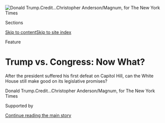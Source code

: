 <div id="app">

<div>

<div>

<div>

</div>

<div data-aria-hidden="false">

<div id="site-content" data-role="main">

<div>

<div class="css-1aor85t" style="opacity:0.000000001;z-index:-1;visibility:hidden">

<div class="css-1hqnpie">

<div class="css-epjblv">

<span class="css-z6pdnw">Trump vs. Congress: Now
What?</span>

</div>

<div class="css-k008qs">

<div class="css-1iwv8en">

<span class="css-18z7m18"></span>

<div>

<div>

</div>

</div>

</div>

<span class="css-1n6z4y">https://nyti.ms/2mDGP36</span>

<div class="css-1705lsu">

<div class="css-4xjgmj">

<div class="css-4skfbu" data-role="toolbar" data-aria-label="Social Media Share buttons, Save button, and Comments Panel with current comment count" data-testid="share-tools">

  - 
  - 
  - 
  - 
    
    <div class="css-6n7j50">
    
    </div>

  - 
  - 

</div>

</div>

</div>

</div>

</div>

</div>

<div class="css-11qgg8s">

</div>

<div id="fullBleedHeaderContent">

<div class="css-1mre5cn">

![<span class="css-i48y28 e13ogyst0" data-aria-hidden="true">Donald
Trump.</span><span class="css-ach9cc e1z0qqy90" itemprop="copyrightHolder"><span class="css-1ly73wi e1tej78p0">Credit...</span><span><span>Christopher
Anderson/Magnum, for The New York
Times</span></span></span>](https://static01.graylady3jvrrxbe.onion/images/2017/04/02/magazine/02trump6/02trump6-articleLarge-v2.jpg?quality=75&auto=webp&disable=upscale)

</div>

<div class="css-hy7cq4">

<div class="css-6cn7ki">

<div class="NYTAppHideMasthead css-1bcu9v6 e1suatyy0">

<div class="section css-1o1qe8k e1suatyy2">

<div class="css-cu5p7t er09x8g0">

<div class="css-6n7j50">

</div>

<span class="css-1dv1kvn">Sections</span>

[Skip to content](#site-content)[Skip to site index](#site-index)

</div>

<div class="css-10698na e1huz5gh0">

</div>

</div>

</div>

Feature

<div class="css-1sojcmr ehdk2mb0">

# Trump vs. Congress: Now What?

</div>

After the president suffered his first defeat on Capitol Hill, can the
White House still make good on its legislative promises?

</div>

</div>

<div class="css-nwzfg5 e1gnum310">

<span class="css-1f9pvn2 magazine">Donald
Trump.</span><span class="css-ach9cc e1z0qqy90" itemprop="copyrightHolder"><span class="css-1ly73wi e1tej78p0">Credit...</span><span><span>Christopher
Anderson/Magnum, for The New York Times</span></span></span>

</div>

<div id="sponsor-wrapper" class="css-1hyfx7x">

<div id="sponsor-slug" class="css-19vbshk">

Supported by

</div>

[Continue reading the main
story](#after-sponsor)

<div id="sponsor" class="ad sponsor-wrapper" style="text-align:center;height:100%;display:block">

</div>

<div id="after-sponsor">

</div>

</div>

<div class="css-1fl1393 e1gnum311">

<div class="css-18e8msd">

<div class="css-vp77d3 epjyd6m0">

<div class="css-1baulvz">

By [<span class="css-1baulvz last-byline" itemprop="name">Robert
Draper</span>](http://www.nytimes3xbfgragh.onion/by/robert-draper)

</div>

</div>

  - March 26,
    2017

  - 
    
    <div class="css-4xjgmj">
    
    <div class="css-d8bdto" data-role="toolbar" data-aria-label="Social Media Share buttons, Save button, and Comments Panel with current comment count" data-testid="share-tools">
    
      - 
      - 
      - 
      - 
        
        <div class="css-6n7j50">
        
        </div>
    
      - 
      - 
    
    </div>
    
    </div>

</div>

</div>

</div>

<div class="section meteredContent css-1r7ky0e" name="articleBody" itemprop="articleBody">

<div class="css-1fanzo5 StoryBodyCompanionColumn">

<div class="css-53u6y8">

<span class="css-ggqk20 ethc9we0">O</span>n Monday, Jan. 9, less than
two weeks before President Trump’s inauguration, the House speaker, Paul
Ryan, hosted a dinner at his office in the Capitol with members of
Trump’s inner circle. The guests included the president-elect’s chief
White House strategist, Stephen K. Bannon; his son-in-law and family
consigliere, Jared Kushner; his chief of staff, Reince Priebus; his
economic adviser, Gary Cohn; his nominee for Treasury secretary, Steven
Mnuchin; his incoming deputy chief of staff, Rick Dearborn; and his
legislative-affairs director, Marc Short. The ostensible purpose of the
dinner was to discuss the details of Trump’s legislative agenda — in
particular, the prospects for a sweeping tax-reform measure that
Republicans, and especially Ryan, have been coveting for the past
decade.

It was hoped that the dinner could also establish some sort of common
ground between Ryan and Bannon, the two figures who would arguably wield
the greatest influence over how Trump’s campaign promises became law —
or didn’t. Ryan was a fixture among establishment Republicans even
before joining Mitt Romney’s presidential ticket in 2012, his previous
labors on the House Budget Committee cementing his reputation as the
charts-and-graphs wizard of fiscal conservatism. Bannon, by contrast,
was a renegade autodidact who read Plato and had seemingly materialized
from nowhere to become the intellectual architect of Trump’s campaign
and, later, administration.

Up to this point, Ryan had epitomized to Bannon everything that was
wrong with the Republican Party. Discussing the two parties’
shortcomings, Bannon later told me, “What’s that Dostoyevsky line: Happy
families are all the same, but unhappy families are unhappy in their own
unique ways?” (He meant Tolstoy.) “I think the Democrats are
fundamentally afflicted with the inability to discuss and have an adult
conversation about economics and jobs, because they’re too consumed by
identity politics. And then the Republicans, it’s all this theoretical
Cato Institute, Austrian economics, limited government — which just
doesn’t have any depth to it. They’re not living in the real world.”

Breitbart News, the far-right media outlet Bannon ran before becoming
the chief executive of the Trump campaign in August, had described Ryan,
referring to his position on immigration, as “arguably the most
pro-amnesty G.O.P. lawmaker in Congress” — an apostasy of nearly
impeachable proportions from Bannon’s perspective. Worst of all, Ryan
all but abandoned Trump during the 2016 campaign. After the leak in
October of the damaging “Access Hollywood” tape, Ryan told fellow
Republican House members on a conference call, “I am not going to defend
Donald Trump — not now, not in the future.” A Republican lawmaker on the
call told Trump what Ryan had said, yet another reason for Bannon to
regard himself as Ryan’s worst enemy.

</div>

</div>

<div class="css-1fanzo5 StoryBodyCompanionColumn">

<div class="css-53u6y8">

But as the dinner progressed, it became clear that Bannon and Ryan
actually had some ideas in common. Over memorably bad chicken Parmesan,
Ryan described his vision for a “border-adjustment tax,” which would
levy taxes on imports while offering exemptions for exports. His tax
package would include “immediate expensing,” he explained, in which
capital expenditures would be written off against profits in the first
year rather than over time. It also would abolish the alternative
minimum tax and the estate tax.

These were ideas Ryan had been pushing since 2008. Now they had Bannon’s
attention. Taken together with a drastic reduction in corporate taxes,
Bannon believed, Ryan’s scheme would spur a renaissance of a
manufacturing-based export economy, producing high-income labor in
keeping with Trump’s populism. “I would actually say,” Bannon remembers
observing admiringly, “that this tax reform comes as close to a first
step of economic nationalism as there is.”

“I would call it ‘responsible nationalism,’ ” Ryan said, according to
Bannon.

Bannon laughed. “You’re going to have a lot of folks in the Senate say
this is breathtakingly radical.”

He meant it as a compliment. To Bannon, the entire world order — from
the two political parties to the Wall Street reliance on leveraging to
multiculturalism — was undergoing an extraordinary realignment, one made
manifest in the 2016 election. According to Bannon’s vision, economic
nationalism would reorient priorities to the working class’s benefit.
Trade deals, jobs programs, tax incentives, immigration restrictions,
environmental deregulation and even foreign policy would ultimately
serve to restore the primacy of those Trump called “the forgotten
Americans.”

</div>

</div>

<div class="css-1fanzo5 StoryBodyCompanionColumn">

<div class="css-53u6y8">

In March, when I spoke to Trump by phone, I asked him what the term
“economic nationalism” meant to him. Compared with Bannon’s
revolutionary fervor, his reply was surprisingly cautious. “Well,
‘nationalism’ — I define it as people who love the country and want it
to do good,” he said. “I don’t see ‘nationalism’ as a bad word. I see it
as a very positive word. It doesn’t mean we won’t trade with other
countries.”

Trump’s tone was genial but also a touch defensive. His postelection
honeymoon had been short, if it existed at all. There were the
[administrative
intrigues](https://www.nytimes3xbfgragh.onion/2017/02/05/us/politics/trump-white-house-aides-strategy.html)
and [self-inflicted Twitter
drama](http://fortune.com/2017/01/11/real-donald-trump-twitter-delete-account/),
along with the questions about his [campaign’s contacts with
Russia](https://www.nytimes3xbfgragh.onion/2017/02/14/us/politics/russia-intelligence-communications-trump.html),
which had already forced the
[resignation](https://www.nytimes3xbfgragh.onion/2017/02/13/us/politics/donald-trump-national-security-adviser-michael-flynn.html)
of his national security adviser, Michael Flynn. Still, Trump’s
legislative liaisons and their counterparts on Capitol Hill were
doggedly negotiating a rollout of the Trump Era, one that would fulfill
his most significant campaign promises — those that could not be done
with just a stroke of Trump’s own pen but required acts of Congress.

First, Obamacare would be repealed and replaced. Next, an austere budget
would be passed, with emergency funds allotted for the construction of a
wall along the Southern border. Then would come a tax-reform plan,
presumably of the type Ryan and Bannon discussed. And finally, a
bipartisan coalition would deliver a trillion-dollar infrastructure plan
to Trump’s desk. If all this came to pass by the end of 2017, it would
lend some credence to Trump’s pledge that this would be “the busiest
Congress we’ve had in decades.” But by March, this timetable was looking
like a formidable “if.”

Trump himself seemed prone to distraction as he spoke to me from the
Oval Office. Though I was asking about his policy aims, his musings
swerved off to other vexations. More than once he denounced as “fake
news” reports about his administration’s supposed disharmony. He brought
up his
[speech](https://www.nytimes3xbfgragh.onion/2017/02/28/us/politics/trump-address-congress.html)
before the joint session of Congress in February, “which I hope you
liked, but I certainly have gotten great reviews — even the people who
hate me gave me the highest review.” During the call, I could hear
Priebus nearby, occasionally murmuring encouragement.

Trump sounded more clipped and less jaunty on the call than he did
during the discursive chats I had with him last year on the [campaign
trail](https://www.nytimes3xbfgragh.onion/2016/05/22/magazine/donald-trump-primary-win.html).
The business of governing had little to do with any trade he had
previously practiced. In Congress, he was grappling with an arcane and
famously inefficient ecosystem over which he had little if any control —
and people he incessantly derided on the campaign trail as being “all
talk and no action.” I asked him if he still felt that way. “It’s like
any other industry,” he replied, somewhat morosely. “I’ve met some great
politicians and some, to be honest, who aren’t so hot.”

Trump wanted to make sure that he was given adequate credit for his
achievements, even in his administration’s infancy. “We’ve only been
here for a tiny speck of time,” he said, “and what I’ve done with
regulations, moving jobs back into the country, what I’ve done with
airplane pricing and buying is amazing. We’ve done a lot. I think we’ve
done more than anybody for this short period of time.” Abraham Lincoln,
Franklin Roosevelt and Lyndon Johnson would take exception to this
claim. And Trump’s significant actions to date have consisted entirely
of executive orders. What he has not yet demonstrated is his ability to
actually shepherd a bill into law.

The only major legislation that congressional committees have even seen
thus far is a bill to repeal and replace Obamacare, which met with a
stunning rebuke from Trump’s own party, forcing Ryan to [withdraw the
measure](https://www.nytimes3xbfgragh.onion/2017/03/24/us/politics/health-care-affordable-care-act.html)
on the afternoon of March 24. At this stage of his presidency, Barack
Obama had already signed into law his $787 billion economic-stimulus
package and had moved on to holding White House meetings on health care.
It’s conceivable that Trump could hit Day 100 with only minor symbolic
legislative achievements to his name. For him to avoid this ignominy,
the 45th president will have to develop a rapport with Washington’s 535
federal deal makers, including the ones who “aren’t so hot.”

</div>

</div>

<div class="css-1fanzo5 StoryBodyCompanionColumn">

<div class="css-53u6y8">

**Whether Trump’s agenda** succeeds will also depend in no small measure
on the ability of Bannon to expand his game beyond 1600 Pennsylvania
Ave. At 63, and with a fortune reported to be in the tens of millions of
dollars — partly through his investment in the company that owns the
syndication rights to “Seinfeld” — Bannon is regarded by Trump as a peer
in the way that, say, the 45-year-old lifelong politico Priebus is not.
He is also approvingly seen as a fellow workaholic by the president
(whose only known hobbies are golf and hate-watching CNN). And he is a
deft operator who has learned from the successes and failures of other
Trump advisers. He has carefully not claimed credit that the president
would wish for himself and avoids giving expansive interviews on his own
controversial views that might detract from his boss’s celebrity. Like
the former campaign manager Corey Lewandowski, Bannon understands that
power in Trump World derives mainly from close and sustained physical
proximity to the boss. Unlike Lewandowski, Bannon immediately grasped
the importance of maintaining close relations with Jared Kushner, who
factored heavily in Lewandowski’s dismissal from the Trump campaign last
summer.  

But like Kushner, Bannon has never worked in government or at a
policy-making institute and has no meaningful experience when it comes
to getting legislation passed. On the Hill, he has a few random
associations — Senator Rand Paul of Kentucky and Representative John
Culberson of Texas among them. Otherwise, he remains a looming but
indistinct presence to the lawmakers who will be needed to pass most of
Trump’s agenda.

Bannon’s interest in this agenda predated his association with Trump.
One evening in January 2013, two guests showed up for dinner at the
Capitol Hill townhouse that Bannon liked to call the Breitbart Embassy.
One was the man Bannon would later describe to me as his “mentor”:
Senator Jeff Sessions of Alabama. The other was Sessions’s top aide and
protégé, a jittery 27-year-old named Stephen Miller.

</div>

</div>

<div class="css-79elbk" data-testid="photoviewer-wrapper">

<div class="css-z3e15g" data-testid="photoviewer-wrapper-hidden">

</div>

<div class="css-1a48zt4 ehw59r15" data-testid="photoviewer-children">

![<span class="css-i48y28 e13ogyst0" data-aria-hidden="true">Donald
Trump in the Oval Office on March
21.</span><span class="css-ach9cc e1z0qqy90" itemprop="copyrightHolder"><span class="css-1ly73wi e1tej78p0">Credit...</span><span>Christopher
Anderson/Magnum, for The New York
Times</span></span>](https://static01.graylady3jvrrxbe.onion/images/2017/04/02/magazine/02trump1/02trump1-articleInline.jpg?quality=75&auto=webp&disable=upscale)

</div>

</div>

<div class="css-1fanzo5 StoryBodyCompanionColumn">

<div class="css-53u6y8">

Two months earlier, Obama decisively defeated Mitt Romney in the
presidential election, prompting Priebus, then the chairman of the
Republican National Committee, to commission an analysis of the state of
the party and its future, known colloquially in Washington as the
“autopsy,” which would be delivered that spring. The only certainty
was that the report would urge Republicans to court the growing Latino
electorate — which had voted for Obama by a 44-point margin that
November — by championing comprehensive immigration reform. The three
men at the dinner table that night were among the few Republicans in
town who thoroughly rejected that conclusion.

Bannon wanted to talk to Sessions and Miller about a different report:
an article written by Sean Trende, the senior elections analyst for the
website RealClearPolitics, titled “[The Case of the Missing White
Voters](http://www.realclearpolitics.com/articles/2012/11/08/the_case_of_the_missing_white_voters_116106.html).”
Trende observed that Obama’s victory was less a function of increased
minority turnout than of the fact that 6.6 million white voters who
participated in the 2008 election stayed home in 2012. The reason for
this drop, Trende argued, was that white working-class voters who did
not approve of Obama but were alienated by Romney’s perceived elitism
had not voted.

These votes were gettable, Bannon believed. As he would later tell me:
“The working class, and in particular the lower middle class,
understands something that’s so obvious — which is that they’ve
basically underwritten the rise of China. Their jobs, their raises,
their retirement accounts have all fueled the private equity and venture
capital that built China. Because China’s really built on investments
and exports, right? People are smart enough to know that they’re getting
played by both political parties. The two may be different on social
issues, but when it comes to fundamental economics, they’re both the
same. That’s why the American working class is interested in trade. It’s
linked to their lives.”

</div>

</div>

<div class="css-1fanzo5 StoryBodyCompanionColumn">

<div class="css-53u6y8">

Sessions shared Bannon’s belief that the Republican Party needed to
emphasize immigration reduction, border security and the preservation of
working-class jobs through trade policy rather than courting Latino
voters with a bill he regarded as “amnesty.” As Sessions would write in
a memorandum to his Republican colleagues six months later, “This humble
and honest populism — in contrast to the administration’s cheap
demagoguery — would open the ears of millions who have turned away from
our party.”

At some point during the five-hour dinner, Bannon recalls blurting out
to Sessions, “We have to run you for president.” Just two years earlier,
in 2011, he made a similar pitch to Sarah Palin, after completing a
documentary about her called “The Undefeated.” Palin demurred. She was
enjoying her life of celebrity and wealth, she had done little to
immerse herself in policy minutiae and she was no doubt unsettled by
Bannon’s warning that she stood little chance of defeating Obama.

Now he delivered a similar message to Sessions. “Look, you’re not going
to win,” he recalls saying. “But you can get the Republican nomination.
And once you control the apparatus, you can make fundamental changes.
Trade is No.100 on the party’s list. You can make it No.1. Immigration
is No.10. We can make it No.2.” Acknowledging that the drawling Alabama
senator lacked Palin’s charisma, Bannon said, “You’ll be the
anti-candidate.” But Sessions told Bannon he did not see himself running
for president. “It was pretty obvious by the end of the night,” Bannon
recalled, “that another candidate would have to do it.”

Two months later, on March 15, 2013, Bannon happened to be attending the
Conservative Political Action Conference in Washington when Trump took
the stage. Trump had been a marginal figure at most in politics up to
that point, entertaining a Reform Party run in the 2000 election — when
he speculated that he would probably take more votes from the Democratic
candidate than the Republican one — and leading a conspiratorial crusade
in 2011 to force Obama to release his birth certificate. The possibility
that he might be a suitable host body for Bannon’s worldview had not
occurred to Bannon before Trump spoke.

But Trump’s grousing references to China’s economic superiority, to 11
million “illegals” and to the erosion of America’s manufacturing sector
were right out of Bannon’s playbook. From his desk in the Russell Senate
Office Building, Stephen Miller, too, watched Trump’s speech. By 2014,
Miller was sending emails to friends expressing the hope that Trump
would run for president. By the time Trump announced his candidacy, in
June 2015, Sessions was officially uncommitted but privately of the view
that Trump was best suited to tap into the movement that he, Miller and
Bannon discussed over dinner more than two years earlier.

Bannon’s early support for Trump was manifest in Breitbart’s breathless
coverage of his candidacy. In an email he sent on Aug. 30, 2015, to his
former filmmaking partner Julia Jones, Bannon explained that while
Republican candidates like Ted Cruz, Bobby Jindal, Ben Carson and Carly
Fiorina were “all great,” Trump represented a superior choice, because
he “is a nationalist who embraces Senator Sessions’s plan” on
immigration. Still, recalls Sam Nunberg, Trump’s first campaign
strategist, “Steve kept all of his cards.” He added: “He was respectful
to some of the other ones who were running, like Walker and Cruz and
Carson. He didn’t want to be seen as Trump-bart.” When Trump [publicly
disparaged](https://www.nytimes3xbfgragh.onion/2015/07/19/us/politics/trump-belittles-mccains-war-record.html)
John McCain’s war-hero credentials, Bannon — himself a Navy veteran —
called Nunberg and demanded that Trump issue an apology. (Trump did
not.)

</div>

</div>

<div class="css-79elbk" data-testid="photoviewer-wrapper">

<div class="css-z3e15g" data-testid="photoviewer-wrapper-hidden">

</div>

<div class="css-1a48zt4 ehw59r15" data-testid="photoviewer-children">

<div class="css-1xdhyk6 erfvjey0">

<span class="css-1ly73wi e1tej78p0">Image</span>

<div class="css-zjzyr8">

<div data-testid="lazyimage-container" style="height:252.35087719298247px">

</div>

</div>

</div>

<span class="css-i48y28 e13ogyst0" data-aria-hidden="true">President
Trump delivering his first address to a joint session of Congress on
Feb.
28.</span><span class="css-ach9cc e1z0qqy90" itemprop="copyrightHolder"><span class="css-1ly73wi e1tej78p0">Credit...</span><span>Jim
Lo Scalzo/EPA/Anadolu Agency/Getty Images</span></span>

</div>

</div>

<div class="css-1fanzo5 StoryBodyCompanionColumn">

<div class="css-53u6y8">

Bannon was well positioned as a supportive but not sycophantic observer
by Aug. 13, 2016, when the Trump donor Rebekah Mercer read with alarm a
[New York Times
account](https://www.nytimes3xbfgragh.onion/2016/08/14/us/politics/donald-trump-campaign-gop.html)
of the Trump campaign’s inability to handle its mercurial candidate. At
Mercer’s behest, Bannon (whose website Mercer’s family helped
underwrite) and Kellyanne Conway (who at that point was receiving money
from both a Mercer family political action committee and the Trump
campaign) flew out that day to East Hampton, N.Y., where Trump was
attending a dinner fund-raiser at the home of the New York Jets’ owner,
Woody Johnson. After the dinner, Bannon and Conway huddled with the
candidate. Bannon remembers telling Trump, who at the time was trailing
Hillary Clinton by double digits in the polls, “As long as you stick to
the message” — by which he meant economic nationalism — “you have a 100
percent probability of winning.”

A week after the election, in an
[interview](http://www.hollywoodreporter.com/news/steve-bannon-trump-tower-interview-trumps-strategist-plots-new-political-movement-948747)
with the journalist Michael Wolff, Bannon offered a bold, sweeping
sketch of what the vision might mean in policy terms: “Like \[Andrew\]
Jackson’s populism, we’re going to build an entirely new political
movement. It’s everything related to jobs. The conservatives are going
to go crazy.” Of course, some of the conservatives Bannon intended to
drive crazy possessed the congressional votes Bannon and Trump would
need to advance this agenda. Representative Jim Jordan of Ohio, a
leading conservative in the House, told me in March, “I would argue that
populism, as long as it’s rooted in conservative principle, is a darn
good thing.” Jordan was smiling as he said it, but the note of warning
was hard to mistake.

**The last time** the Republican Party controlled all branches of
government in Washington was from 2003 to 2007. During that period, the
United States military toppled Saddam Hussein, Congress delivered tax
cuts for the wealthy and President George W. Bush appointed the reliably
conservative jurist Samuel A. Alito Jr. to the Supreme Court.

But in the collective view of conservatives, these years of the Bush
presidency were mostly characterized by betrayal and disappointment.
Goaded by Bush, congressional Republicans passed into law a new federal
entitlement (prescription drugs for senior citizens, also known as
Medicare Part D), ran up the deficit, promoted democratic ideals
overseas in the feckless manner of Woodrow Wilson, considered a pathway
to citizenship for undocumented immigrants and confirmed a Supreme Court
chief justice, John G. Roberts Jr., whose swing vote would later [save
Obamacare](http://www.nytimes3xbfgragh.onion/2012/06/29/us/supreme-court-lets-health-law-largely-stand.html)
from judicial evisceration. “My go-to line when I first ran in 2008 was,
‘Republicans had the House, the Senate and the White House — and they
blew it,’ ” Representative Jason Chaffetz of Utah, the chairman of the
House Oversight and Government Reform Committee, told me. “Now we’ve got
all three again, and I’m the guy who’s in Congress, not running for it.
I don’t want to be in a position where we’re going to blow it one more
time.”

Chaffetz and other House conservatives freely acknowledge that Trump is
not cut from their cloth, but they say they could not care less as long
as he gives them what they want. Selecting Judge Neil Gorsuch to fill
the Supreme Court seat once held by Justice Antonin Scalia was “the best
thing the president did in his first 50 days,” Chaffetz told me. He and
his conservative colleagues have been cheered by Trump’s recruitment of
former House colleagues and conservative stalwarts like Vice President
Mike Pence; Tom Price, the health and human services secretary; and Mick
Mulvaney, the Office of Management and Budget director.

When Chaffetz and I spoke in March, he had met with the president twice
so far — access he considered “such a huge sea change” from the stony
silence Republicans say they encountered from the Obama White House.
Most important, the Trump agenda’s first three projected legislative
moves — the Obamacare repeal and replacement, an austere budget and tax
reform — were intended to keep conservatives happily in Trump’s camp. In
turn, when the agenda moved on to less conservative items like
infrastructure and trade agreements, Trump and Bannon would fully expect
Republicans, including Ryan, to remember whose message resonated most
with working-class voters last year.

Representative Kevin McCarthy, the House majority leader, is Trump’s
chief point of contact on the Hill. When McCarthy was a college student
and budding entrepreneur in Bakersfield, Calif., in the late 1980s, his
girlfriend at the time, now his wife, Judy, gave him an autographed copy
of Trump’s “The Art of the Deal.” “I thought it was great,” he told me.
In McCarthy’s view, Trump is a master of today’s media, much as Lincoln
and Kennedy were in their own times. “He’s mastered instantaneous
Twitter,” he said. “It’s like owning newspapers.”

</div>

</div>

<div class="css-1fanzo5 StoryBodyCompanionColumn">

<div class="css-53u6y8">

Trump has found a kindred spirit in McCarthy, a coastal extrovert of
ambiguous ideological portfolio who (unlike Ryan) would far rather talk
about personalities than the tax code. And as the former minority leader
in the California Legislature during the governorship of Arnold
Schwarzenegger, McCarthy is experienced in the care and feeding of
celebrity egos. Since Trump’s nomination, the two have spoken frequently
by phone — to date, Trump has never been known to directly email or text
anyone — about the cast of 535 characters with whom the president must
now deal.

But in the end, what Trump needs from the majority leader is not gossip
but votes — 216 of them, to be exact, in the House. And McCarthy’s
recent track record in obtaining majorities has not been the greatest.
In his previous capacity as House whip, he was thwarted by members of
his own party when it came to subjects as diverse as reauthorizing a
Patriot Act they deemed too intrusive, a farm bill they considered too
expensive and a border-security bill they regarded as too lenient. His
most reliable obstacles have been the three dozen or so House
conservatives known as the Freedom Caucus, a two-year-old group of
fiscal hard-liners. Early this year, McCarthy predicted to me that the
new president would quickly subjugate the Freedom Caucus. “Trump is
strong in their districts,” McCarthy told me. “There’s not a place for
them to survive in this
world.”

</div>

</div>

<div class="css-79elbk" data-testid="photoviewer-wrapper">

<div class="css-z3e15g" data-testid="photoviewer-wrapper-hidden">

</div>

<div class="css-1a48zt4 ehw59r15" data-testid="photoviewer-children">

<div class="css-1xdhyk6 erfvjey0">

<span class="css-1ly73wi e1tej78p0">Image</span>

<div class="css-zjzyr8">

<div data-testid="lazyimage-container" style="height:235.86666666666667px">

</div>

</div>

</div>

<span class="css-i48y28 e13ogyst0" data-aria-hidden="true">Stephen K.
Bannon in the White House on March
13.</span><span class="css-ach9cc e1z0qqy90" itemprop="copyrightHolder"><span class="css-1ly73wi e1tej78p0">Credit...</span><span>Nicholas
Kamm/AFP/Getty Images</span></span>

</div>

</div>

<div class="css-1fanzo5 StoryBodyCompanionColumn">

<div class="css-53u6y8">

When we spoke on the morning of March 7, Trump assured me that he would
not bully the Obamacare-replacement bill’s loudest Republican critics,
like the Freedom Caucus chairman, Representative Mark Meadows, on
Twitter: “No, I don’t think I’ll have to,” he said. “Mark Meadows is a
great guy and a friend of mine. I don’t think he’d ever disappoint me,
or the party. I think he’s great. No, I would never call him out on
Twitter. Some of the others, too. I don’t think we’ll need to. Now,
they’re fighting for their turf, but I don’t think they’re going to be
obstructionists. I spoke to Mark. He’s got some ideas. I think they’re
very positive.”

But on March 21, in a meeting with the Freedom Caucus about the bill,
Trump called out Meadows by name, saying, “I’m going to come after you,
but I know I won’t have to, because I know you’ll vote ‘yes.’ ” Meadows
remained a “no” on the bill, and among conservatives, he was far from
alone. One of the Freedom Caucus’s most outspoken members,
Representative Raúl Labrador of Idaho, believes that the Trump White
House was led astray by Ryan’s confidence that he knew what
conservatives wanted when drafting the bill. “The legislation has to go
through the body, not the top,” Labrador told me. “And if our leadership
thinks now that we’re a unified body, that they can do things while
ignoring us, that’s not going to happen.”

Labrador is an affable but decidedly stubborn 49-year-old Mormon and
former immigration lawyer who moved as a child with his single mother
from Puerto Rico to Las Vegas. He was interviewed by the president-elect
for the post of interior secretary at Trump Tower last December — though
Trump selected Labrador’s House colleague Ryan Zinke for the post a few
days later.

For now, Labrador and other Freedom Caucus members have been willing to
blame House leaders like Ryan and McCarthy for drafting a health care
bill that was not to conservatives’ liking. They aspire to remain
philosophical whenever Trump’s daughter Ivanka persuades her father to
propose initiatives like paid family leave, as he did during his
joint-session speech. “I didn’t stand up when he said that,” Labrador
said. “That’s the only part of the speech where I thought, That’s not
even close to what my party stands for.”

</div>

</div>

<div class="css-1fanzo5 StoryBodyCompanionColumn">

<div class="css-53u6y8">

To House conservatives like Labrador, the Republican Party stands for
limited government. To Trump and Bannon, big-ticket items like a border
wall and infrastructure take priority over shrinking America’s debt. As
Chaffetz admitted to me, “On the spending front, things could slip away
really quickly.”

**Trump’s** [**budget
blueprint**](https://www.nytimes3xbfgragh.onion/interactive/2017/03/16/us/politics/document-Trump-2018-Budget.html)
**** is regarded by deficit hawks as fundamentally unserious, because it
does not touch entitlements. Instead, it ravages perennial (and already
pint-size) conservative piñatas like foreign aid, public broadcasting
and the National Endowment for the Arts, in addition to downsizing the
Environmental Protection Agency and the Interior Department — cuts that
focus on the 27 percent of the federal budget that is not mandatory
spending or devoted to defense. And for all the Republicans’ chesty
rhetoric on cuts like these over the years, as a top House Republican
staff member told me, “even the cabinet secretaries at the E.P.A. and
Interior are saying these cuts aren’t going to happen. They’re going to
protect their grant programs, their payments to states, their
Superfunds. So how do you cut 31 percent of the E.P.A. out of the 5
percent that isn’t protected? And a bill that cuts all money for the
N.E.A. will not pass. For Republicans in the West” — states whose vast
rural areas benefit disproportionately from N.E.A. grants — “that’s a
re-election killer. The campaign commercials write themselves.”

Labrador says he would defend Trump’s cuts but doubts that many of his
colleagues would. “What he’s going to learn is that members of Congress
are unwilling to take the tough votes,” he told me. “When he learns
that, what’s going to be the next step?” In Labrador’s view, Trump’s
only sane recourse will be to accept the need for entitlement reform.
“At some point, the reality of the budget is going to have to hit
him,” he said. “You can have this economic nationalism — Bannon is
very smart, he clearly helped him with his messaging, it was so
successful — but at some point, that theory is going to hit reality.”

When I spoke with Trump, I ventured that, based on available evidence,
it seemed as though conservatives probably shouldn’t hold their breath
for the next four years expecting entitlement reform. Trump’s reply was
immediate. “I think you’re right,” he said. In fact, Trump seemed much
less animated by the subject of budget cuts than the subject of spending
increases. “We’re also going to prime the pump,” he said. “You know what
I mean by ‘prime the pump’? In order to get this” — the economy —
“going, and going big league, and having the jobs coming in and the
taxes that will be cut very substantially and the regulations that’ll be
going, we’re going to have to prime the pump to some extent. In other
words: Spend money to make a lot more money in the future. And that’ll
happen.” A clearer elucidation of Keynesian liberalism could not have
been delivered by Obama.

The one clear point of agreement between the Trump economic nationalists
and the House conservatives is the one Ryan and Bannon identified over
dinner in January: tax reform. But in so doing, they will be picking a
fight that may prove perilous to Republicans. The border-adjustment-tax
proposal that Ryan floated to Bannon has never been able to get past K
Street lobbyists and wealthy Republican donors like the Koch
brothers.

</div>

</div>

<div class="css-79elbk" data-testid="photoviewer-wrapper">

<div class="css-z3e15g" data-testid="photoviewer-wrapper-hidden">

</div>

<div class="css-1a48zt4 ehw59r15" data-testid="photoviewer-children">

<div class="css-1xdhyk6 erfvjey0">

<span class="css-1ly73wi e1tej78p0">Image</span>

<div class="css-zjzyr8">

<div data-testid="lazyimage-container" style="height:258.4561403508772px">

</div>

</div>

</div>

<span class="css-i48y28 e13ogyst0" data-aria-hidden="true">A working
lunch at The White House on March
1.</span><span class="css-ach9cc e1z0qqy90" itemprop="copyrightHolder"><span class="css-1ly73wi e1tej78p0">Credit...</span><span>Chip
Somodevilla/Getty Images</span></span>

</div>

</div>

<div class="css-1fanzo5 StoryBodyCompanionColumn">

<div class="css-53u6y8">

When I asked Trump if he was a fan of the border-adjustment tax, he
replied: “I am. I’m the king of that.” Almost no other country grafts an
import tax onto a corporate tax, and it’s possible that enacting a
border-adjustment tax might well be in violation of the World Trade
Organization’s agreements. Of course, Bannon has openly advocated
abandoning the W.T.O. anyway, because of China’s membership in it.
Still, the specter of new taxes on American corporations, higher prices
for consumers and a jump in the dollar’s value may compel an unusual
confederacy against the tax-reform plan.

</div>

</div>

<div class="css-1fanzo5 StoryBodyCompanionColumn">

<div class="css-53u6y8">

Labrador predicts that the border-adjustment tax “will have very little
political legs” in the conservative House, while Senator Lindsey Graham
[said in
February](http://thehill.com/homenews/senate/320306-graham-ryan-tax-plan-wont-get-10-votes-in-the-senate)
that even in the Republican-controlled Senate, Ryan’s tax plan “won’t
get 10 votes.” Senator Heidi Heitkamp, a North Dakota Democrat who has
been outspoken in her willingness to work with Trump in spite of the
[broader stance of her
party](https://www.nytimes3xbfgragh.onion/2017/03/13/magazine/democratic-party-election-trump.html),
says, “Let me tell you, I represent farmers, and anyone who tells me
that farm country benefits from a high dollar needs to have a discussion
with me.”

Perhaps the Republican faction most alarmed by Bannon’s economic
nationalism is Washington’s military hawks. John McCain is among those
not mollified by Trump’s pledge of enacting “one of the largest
increases in national-defense spending in American history.” McCain
scoffed when I brought this up to him. “Of course that’s simply not
true,” he said. “When you look at 1981 and Reagan’s commitment to
rebuilding the military, there’s no comparison to this 3 percent
increase. It’s a shell game, my friend.”

Despite his obvious differences with Trump, McCain was willing to work
with him — but Bannon’s presence seemed to confound such prospects.
“It’s kind of interesting,” McCain said, “because I have decades of
experience with Kelly, with Mattis, with Dan Coats, McMaster,” referring
to Homeland Security Secretary John Kelly; Defense Secretary James
Mattis; Dan Coats, the director of national intelligence; and H.R.
McMaster, the national security adviser. “We discuss issues all the
time. I think this is probably the finest national-security team that
I’ve ever observed. It’s almost schizophrenic, in that I obviously
don’t have conversations with Steve Bannon, but I do with Reince
Priebus — he was my Republican chair in Wisconsin in my 2008
presidential campaign. So it’s almost a schizophrenic — that’s not the
right word. A very divided kind of relationship. Paradoxical.”

McCain acknowledged to me that economic nationalism was a global
movement and therefore not entirely “the making of some members of the
Trump entourage.” He then said: “But it is an articulation that I
believe is strongly reminiscent of the 1930s. It certainly has unsettled
our allies and friends around the world, there’s no doubt about that.”
Already, the senator asserted, the new administration’s [bellicosity
toward
Mexico](https://www.nytimes3xbfgragh.onion/2017/01/24/us/politics/wall-border-trump.html)
has increased the likelihood that its citizens will elect “a very
left-wing, anti-American president.” As for an import tax of the sort
favored by Bannon and Ryan, “talk about harkening back to the 1930s,” he
said. “It’s unbelievable to me that they somehow think if we start
taxing goods coming across the border, that that’s somehow not going to
be responded to by the Mexicans. Please. History shows this sort of
action gets you into a trade war.”

**Listening to McCain’s** tirade, I found it evident that the Bannon
Effect might well cost the Trump White House at least one Republican
Senate vote on a number of central issues — this at a time when
Republicans are clinging to a slender majority in the upper chamber. In
such cases, Trump could find himself asking for something Obama was
never able to count on: votes from the opposition.

Early in the afternoon of Feb. 9, several Democratic senators met with
Trump in the Roosevelt Room of the White House to discuss the Gorsuch
nomination and other matters. Among them were Heidi Heitkamp, Joe
Donnelly of Indiana, Joe Manchin of West Virginia and Jon Tester of
Montana. All four are moderates who are up for re-election in 2018 in
states Trump carried in 2016 by titanic margins — the least of which, in
Donnelly’s state, was nearly 20 points. If Democrats are to nurture any
hopes of retaking the Senate majority, they will need to hold these four
seats.

But if Donnelly, Heitkamp, Manchin and Tester need to be seen back home
as willing to work with Trump, the president needs them as well.
Republicans enjoy a precarious 52-to-48 advantage in the Senate. On
matters like the Supreme Court, Trump can count on all 52. On votes
requiring a simple majority, any two of those Republicans could fall
away, and Pence could preserve the win with a tiebreaking vote. But a
trio of fiscal hard-liners (like Ted Cruz, Rand Paul and Mike Lee),
military hawks (John McCain, Lindsey Graham and Marco Rubio) or social
moderates (Susan Collins, Lisa Murkowski and Shelley Moore Capito) could
deny Trump a majority, unless he could swing at least one Democrat to
his side.

</div>

</div>

<div class="css-1fanzo5 StoryBodyCompanionColumn">

<div class="css-53u6y8">

That February afternoon in the Roosevelt Room, Donnelly thanked Trump
for [negotiating with
Carrier](https://www.nytimes3xbfgragh.onion/2016/12/01/business/economy/trump-carrier-pence-jobs.html),
the manufacturing company based in Indiana that had threatened to move
jobs to Mexico before Trump arm-twisted it into keeping many of them in
Indiana. But Donnelly urged him not to view that episode as a “one-off.”
He requested the president’s support for his End Outsourcing Act, which
would give preferential treatment in awarding federal contracts to
businesses that kept jobs in
America.

</div>

</div>

<div class="css-79elbk" data-testid="photoviewer-wrapper">

<div class="css-z3e15g" data-testid="photoviewer-wrapper-hidden">

</div>

<div class="css-1a48zt4 ehw59r15" data-testid="photoviewer-children">

<div class="css-1xdhyk6 erfvjey0">

<span class="css-1ly73wi e1tej78p0">Image</span>

<div class="css-zjzyr8">

<div data-testid="lazyimage-container" style="height:256.42105263157896px">

</div>

</div>

</div>

<span class="css-i48y28 e13ogyst0" data-aria-hidden="true">Representatives
Raúl Labrador, Mark Meadows and Jim Jordan at the Capitol on March
24.</span><span class="css-ach9cc e1z0qqy90" itemprop="copyrightHolder"><span class="css-1ly73wi e1tej78p0">Credit...</span><span>Tom
Williams/CQ Roll Call, via Getty Images</span></span>

</div>

</div>

<div class="css-1fanzo5 StoryBodyCompanionColumn">

<div class="css-53u6y8">

The words were scarcely out of Donnelly’s mouth before Trump said, “I’m
100 percent for that, and I’ll do everything I can to help get it
passed.” He then asked Pence, who was in the room, “What do you think,
Mike?” Trump was apparently unaware that Pence, as the governor of
Donnelly’s state, had refused to back the senator’s initiative, claiming
instead that burdensome federal regulations were to blame for
outsourcing. According to Donnelly, Pence gamely replied, “If it’s like
what Joe describes, I’ll do everything I can to help.”

Donnelly, a thick-handed Irish Catholic with a barroom guffaw, had met
Trump once before. In January 2011, he was among the so-called Blue Dog
Coalition, composed of conservative House Democrats — what remained of
them, anyway, after the previous November’s disastrous midterms — who
traveled to New York for their annual retreat. At a hotel conference
room in Midtown Manhattan, the 20 or so Blue Dogs received a procession
of guests, including Mayor Michael Bloomberg and former President Bill
Clinton. Only one of their scheduled appointments required that they go
to their guest — and so they did, by bus, to Trump Tower.

Trump greeted them in his boardroom, with its commanding view of Central
Park. He was charming but also brash. “Remember, at that point he wasn’t
really talking about running for office,” recalls one attendee, former
Representative Dan Boren of Oklahoma. “But what strikes me was how he
talked about the same issues — the wall, China — that became his stump
speech years later.”

It was evident to the Blue Dogs that Trump was no Clinton or Bloomberg
when it came to the issues. Says former Representative Ben Chandler of
Kentucky, who was also in attendance: “The difference in terms of
detailed knowledge of policy was stark. Trump just made bald assertions,
really.” Particularly memorable to Chandler was Trump’s insistence “that
one of the best things the country could do was slap a massive tariff on
the Chinese.” Chandler continued: “He seemed not to understand that this
would probably cause the entire world economy to melt down by causing a
huge trade war. What I remember more than anything else was our general
reaction afterward. And it was one of disbelief.”

Today Donnelly remains offended by what he calls Trump’s “crazy stuff,”
as well as the alternative to Obamacare that Trump supported. But he
does not begrudge Trump his showmanship. “He came to the Carrier plant,”
Donnelly said. “I’ve been working on that issue since Day 1. I was
begging people in the Obama administration to come out and talk to our
workers. Donald Trump came out there. And Donald Trump talked to our
workers. You can tell people you care. But it matters if you show up.”

</div>

</div>

<div class="css-1fanzo5 StoryBodyCompanionColumn">

<div class="css-53u6y8">

The Senate Democrat who, to outward appearances, seems closest to Trump
is Joe Manchin, who met face to face with the president-elect in Trump
Tower in December. Before the meeting, Bannon took the West Virginia
senator aside. “The thing you need to know about Trump,” Bannon said,
“is he doesn’t care about the Republican Party and he doesn’t care
about the Democratic Party. He just wants to put some wins on the board
for the country.” In the meeting, Trump asked Manchin what could be done
for coal miners. Manchin replied that he should support his Miners
Protection Act, which would secure health benefits and pension funds for
retired miners. According to Manchin, Trump replied that he would
thoroughly support such a measure.

Later that month, Manchin went on “Morning Joe” — the one show on MSNBC
that Trump has been known to watch — to discuss, on the occasion of the
fourth anniversary of the Newtown school massacre, the need to expand
background checks on gun purchases. Within an hour after Manchin was
offscreen, his cellphone rang. It was Trump. Manchin was not completely
forthcoming about the conversation, but he did tell me that he
envisioned “a complete opportunity” for new gun-safety legislation.
Unlike with Obama, he said, “no one thinks President Trump would do
anything that would take away your gun rights.”

In his conversations with Manchin and Donnelly, Trump was essentially
throwing his support behind a Democratic initiative without first
checking with the Republican Senate majority leader, Mitch McConnell, to
ask what he thought of those proposals. Had he done so, the answer in
each case would have been: not much. (Though on the coal miners’
legislation, Manchin said: “We’re seeing Mitch McConnell go from a ‘No,
no and hell no’ to now dropping his own bill. Which is fine, so long as
we get it.”) Still, Trump may have little choice but to indulge
Democrats on some of their pet issues, given that he will need their
votes on two of the most critical pieces of his agenda: infrastructure
and trade deals.

Until now, Trump has divulged few details about this trillion-dollar
infrastructure venture. On the campaign trail, he frequently cited
America’s crumbling roads and bridges. He bemoaned the potholes defiling
the runways at La Guardia Airport, where he parked his two planes.
During Donnelly’s visit with Trump in the Roosevelt Room, the president
“talked about the Queens-Midtown Tunnel with the tiles falling off,
which he would see on his way to La Guardia,” Donnelly recalled. (The
Metropolitan Transportation Authority denies that tiles are falling off
the
tunnel.)

</div>

</div>

<div class="css-79elbk" data-testid="photoviewer-wrapper">

<div class="css-z3e15g" data-testid="photoviewer-wrapper-hidden">

</div>

<div class="css-1a48zt4 ehw59r15" data-testid="photoviewer-children">

<div class="css-1xdhyk6 erfvjey0">

<span class="css-1ly73wi e1tej78p0">Image</span>

<div class="css-zjzyr8">

<div data-testid="lazyimage-container" style="height:515.5555555555555px">

</div>

</div>

</div>

<span class="css-ach9cc e1z0qqy90" itemprop="copyrightHolder"><span class="css-1ly73wi e1tej78p0">Credit...</span><span>Christopher
Anderson/Magnum, for The New York Times</span></span>

</div>

</div>

<div class="css-1fanzo5 StoryBodyCompanionColumn">

<div class="css-53u6y8">

When I asked Trump for more specifics, he gingerly offered a few
morsels: “This is something that’s going to be a real infrastructure
bill, where real work is going to be done on bridges and roads and
airports and things that we’re supposed to be doing. So it’s not just a
political piece of paper. We’re going to do infrastructure, and it’s
going to be a very big thing.”

Trump’s description struck me as uncharacteristically modest. Bannon had
evoked a more gleaming vision when he told me: “Look, economic
nationalism is predicated on a state-of-the-art infrastructure for the
country, right? Broadband as good as Korea. Airports as good as China.
Roads as good as Germany. A rail system as good as France. If you’re
going to be a world-class power, you’ve got to have a world-class
infrastructure.”

</div>

</div>

<div class="css-1fanzo5 StoryBodyCompanionColumn">

<div class="css-53u6y8">

When I asked the president if his initiative might include such
features, he replied: “Yes. It could, it could. You look at Japan and
China, where they have the fast trains, and we don’t have any. You look
at other countries where we used to be the leader, and now we’re the
laggard. It’s not going to happen anymore.”

What also may not happen is House Republicans’ supporting a
trillion-dollar bill that is at least somewhat reminiscent of the
stimulus bill they unanimously opposed eight years ago. It’s also
possible that even moderate Democrats in swing states may face pressure
not to come to Trump’s rescue. After all, the president remains
intensely unpopular among Democrats, who continue to nurture hopes that
Trump is one Russia connection away from impeachment. As a senior White
House official told me of Gorsuch’s nomination to the Supreme Court:
“The comment we often get from Democrats is, ‘That’s a great nominee.’
Oh, so you’re voting for him? ‘I can’t.’ Why not? ‘My base would go
crazy, and I’d be primaried.’ That environment has to change before we
can have any of these conversations.”

**On the morning** of Feb. 2, two Democratic leaders on trade issues,
Senator Ron Wyden of Oregon and Representative Richard Neal of
Massachusetts — the ranking members of the Senate Finance and House Ways
and Means Committees — [met with
Trump](https://www.nytimes3xbfgragh.onion/2017/02/02/us/politics/trump-tax-imports.html),
along with a few of his advisers and Republican lawmakers. Trump had
already greeted the day by threatening to yank federal funding from the
University of California at Berkeley after acts of violence had forced
the cancellation of the Breitbart editor Milo Yiannopoulos’s speech on
campus, and by taunting Arnold Schwarzenegger’s poor ratings on “The
Apprentice” during the National Prayer Breakfast. Disquiet lingered from
Trump’s travel ban on refugees and his surly phone conversation with the
Australian prime minister the previous week. Amid this chaos — entirely
to Bannon’s liking and grating to nearly everyone else in Washington —
actual legislative activity was slowly unfolding.

Trump began the meeting by condemning the trade deals negotiated by his
predecessors. The press pool was then ushered out before the Democrats
could say anything in front of the cameras. When Neal was given a chance
to speak, he informed Trump, Pence, Bannon, Kushner and Commerce
Secretary Wilbur Ross that America had in fact prospered as a result of
past trade deals. Neal emphasized the crucial role that the Panama Canal
played in the economic vitality of the Eastern Seaboard. Other than
Ross, no one on Trump’s team seemed aware of this. “They were a bit
surprised,” Neal later told me. He was also struck by the White House’s
abhorrence of multilateral pacts, which seemed to him to be naïve. “The
idea that you’re going to negotiate 148 bilateral agreements with W.T.O.
members does not seem realistic,” Neal said. “The idea that we’re all of
a sudden going to have a free-trade agreement with Great Britain, that’s
going to take years to do.” Later, Neal said, Ross privately assured him
that the Trump administration “would not give up on multilateral deals.”

Neal’s lecture signified the start of what is likely to be a long and at
times contentious reckoning on the part of Trump and Bannon with the
limits of their nationalist rhetoric. Of all the legislative lifts, none
will be heavier than renegotiating trade agreements, which require a
simple majority approval by both the Senate and the House. Scrounging up
15 Democratic senators who are willing to vote along with 52 Republicans
would be a formidable enough task on any issue. But just as Democrats
like Neal in the Northeast would fight for a trade deal that benefits
their region, so will Republican lawmakers along the Southern border
rebel at an effort to repeal Nafta. As McCain told me, “If you negated
Nafta, it would send my state into a severe recession.” He assured me
that Trump’s nationalist posture would not provoke only regional
opposition. He conjured up another Republican era — not Reagan’s, not
Bush’s, but instead that of Herbert Hoover, when two Republican
lawmakers joined with a Republican president to design a protectionist
initiative that ultimately caused American exports to plummet during the
Great Depression. “Somewhere,” McCain said with a dark chuckle, “Mr.
Smoot and Mr. Hawley are smiling.”

**On Thursday, March 23,** Trump hosted a morning meeting of Freedom
Caucus holdouts in the Cabinet Room. Jeff Duncan, a congressman from
South Carolina who was present, told me that Trump told them: “I need
you guys. We need to put up a win. It’s not just about needing to repeal
Obamacare — though we do. It’s also that a win here sets up a win for
tax reform and gives us momentum going into infrastructure. And if the
bill fails, it could derail all of that.”

With customary bravado, Trump told the conservative members that he
didn’t want to squeak by with just a one-vote victory. “I want all 237
of you,” he said, according to Duncan, referring to the entire House
Republican conference. That included the more moderate members, who had
told Trump they felt that the White House wasn’t paying sufficient
attention to their concerns. Later in the day, Trump hosted another
meeting with the moderates, where Representative Charlie Dent of
Pennsylvania informed Trump that he remained a “no.” According to an
attendee, Trump angrily informed Dent that he was “destroying the
Republican Party” and “was going to take down tax reform — and I’m going
to blame you.”

</div>

</div>

<div class="css-1fanzo5 StoryBodyCompanionColumn">

<div class="css-53u6y8">

Until that day, Duncan had been an unyielding “no” on the bill. The
previous week, he delivered an impassioned speech to the vice president
and other Republicans, insisting that this vote constituted “our
generation’s rendezvous with destiny — a real chance to roll back the
size and scope of the federal government, returning some liberty back to
the people through our actions to repeal Obamacare.” In a text to me,
Duncan pointed to history: “39 men in a hot room in 1787 had the courage
to break from the norm and empower a nation.”

But now the four-term congressman was, for the first time in his life,
sitting across the table from a president who was personally appealing
for his support. The White House was offering concessions and agreeing
to them in writing. Duncan left the meeting and spent a few hours
pondering, as he would later put it, “the greater opportunity we as
Republicans have.” By that evening, Trump had won Jeff Duncan’s vote.

It wasn’t enough. The next afternoon, Ryan [pulled the House health care
bill](https://www.nytimes3xbfgragh.onion/2017/03/24/us/politics/health-care-affordable-care-act.html),
conceding that neither he nor the White House could muster enough votes.

“You get about nine months to do the big things,” Kevin McCarthy, the
House majority leader, told me at the beginning of the year. Nine months
seemed like a long time then, the calendar spacious and the legislative
deal-making possibilities plentiful. But more than two of those months
are gone already — and the path to future wins, as Trump foresaw in his
meeting with the Freedom Caucus, is now more complicated. When he took
office, Trump relished the prospect of becoming a new kind of deal maker
in the White House. By the time I spoke with him in early March,
however, he already seemed to be taking stock of the limits to his
powers. He still saw himself as the closer in chief — but then that was
“typical, I would think, of a president,” he mused. “Some more than
others.”

</div>

</div>

</div>

<div>

</div>

<div>

</div>

<div>

</div>

<div>

<div id="bottom-wrapper" class="css-1ede5it">

<div id="bottom-slug" class="css-l9onyx">

Advertisement

</div>

[Continue reading the main
story](#after-bottom)

<div id="bottom" class="ad bottom-wrapper" style="text-align:center;height:100%;display:block;min-height:90px">

</div>

<div id="after-bottom">

</div>

</div>

</div>

</div>

</div>

## Site Index

<div>

</div>

## Site Information Navigation

  - [© <span>2020</span> <span>The New York Times
    Company</span>](https://help.nytimes3xbfgragh.onion/hc/en-us/articles/115014792127-Copyright-notice)

<!-- end list -->

  - [NYTCo](https://www.nytco.com/)
  - [Contact
    Us](https://help.nytimes3xbfgragh.onion/hc/en-us/articles/115015385887-Contact-Us)
  - [Work with us](https://www.nytco.com/careers/)
  - [Advertise](https://nytmediakit.com/)
  - [T Brand Studio](http://www.tbrandstudio.com/)
  - [Your Ad
    Choices](https://www.nytimes3xbfgragh.onion/privacy/cookie-policy#how-do-i-manage-trackers)
  - [Privacy](https://www.nytimes3xbfgragh.onion/privacy)
  - [Terms of
    Service](https://help.nytimes3xbfgragh.onion/hc/en-us/articles/115014893428-Terms-of-service)
  - [Terms of
    Sale](https://help.nytimes3xbfgragh.onion/hc/en-us/articles/115014893968-Terms-of-sale)
  - [Site
    Map](https://spiderbites.nytimes3xbfgragh.onion)
  - [Help](https://help.nytimes3xbfgragh.onion/hc/en-us)
  - [Subscriptions](https://www.nytimes3xbfgragh.onion/subscription?campaignId=37WXW)

</div>

</div>

</div>

</div>
